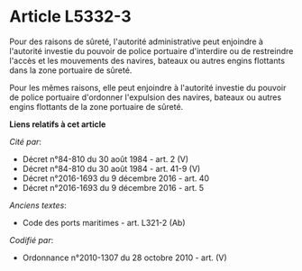 # Article L5332-3

Pour des raisons de sûreté, l'autorité administrative peut enjoindre à l'autorité investie du pouvoir de police portuaire
d'interdire ou de restreindre l'accès et les mouvements des navires, bateaux ou autres engins flottants dans la zone
portuaire de sûreté.

Pour les mêmes raisons, elle peut enjoindre à l'autorité investie du pouvoir de police portuaire d'ordonner l'expulsion des
navires, bateaux ou autres engins flottants de la zone portuaire de sûreté.

**Liens relatifs à cet article**

_Cité par_:

  - Décret n°84-810 du 30 août 1984 - art. 2 (V)
  - Décret n°84-810 du 30 août 1984 - art. 41-9 (V)
  - Décret n°2016-1693 du 9 décembre 2016 - art. 40
  - Décret n°2016-1693 du 9 décembre 2016 - art. 5

_Anciens textes_:

  - Code des ports maritimes - art. L321-2 (Ab)

_Codifié par_:

  - Ordonnance n°2010-1307 du 28 octobre 2010 - art. (V)
